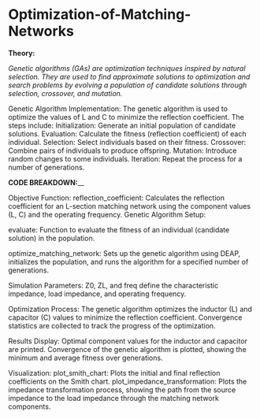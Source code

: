 # Optimization-of-Matching-Networks

**Theory:**

_Genetic algorithms (GAs) are optimization techniques inspired by natural selection. They are used to find approximate solutions to optimization and search problems by evolving a population of candidate solutions through selection, crossover, and mutation._

Genetic Algorithm Implementation:
The genetic algorithm is used to optimize the values of L and C to minimize the reflection coefficient. 
The steps include:
Initialization: Generate an initial population of candidate solutions.
Evaluation: Calculate the fitness (reflection coefficient) of each individual.
Selection: Select individuals based on their fitness.
Crossover: Combine pairs of individuals to produce offspring.
Mutation: Introduce random changes to some individuals.
Iteration: Repeat the process for a number of generations.

**CODE BREAKDOWN:**__

Objective Function:
reflection_coefficient: Calculates the reflection coefficient for an L-section matching network using the component values (L, C) and the operating frequency.
Genetic Algorithm Setup:

evaluate: Function to evaluate the fitness of an individual (candidate solution) in the population.

optimize_matching_network: Sets up the genetic algorithm using DEAP, initializes the population, and runs the algorithm for a specified number of generations.

Simulation Parameters:
Z0, ZL, and freq define the characteristic impedance, load impedance, and operating frequency.

Optimization Process:
The genetic algorithm optimizes the inductor (L) and capacitor (C) values to minimize the reflection coefficient.
Convergence statistics are collected to track the progress of the optimization.

Results Display:
Optimal component values for the inductor and capacitor are printed.
Convergence of the genetic algorithm is plotted, showing the minimum and average fitness over generations.

Visualization:
plot_smith_chart: Plots the initial and final reflection coefficients on the Smith chart.
plot_impedance_transformation: Plots the impedance transformation process, showing the path from the source impedance to the load impedance through the matching network components.
